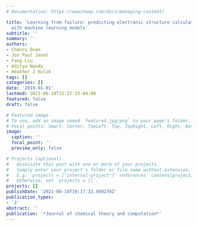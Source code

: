 ```yaml
---
# Documentation: https://wowchemy.com/docs/managing-content/

title: 'Learning from failure: predicting electronic structure calculation outcomes
  with machine learning models'
subtitle: ''
summary: ''
authors:
- Chenru Duan
- Jon Paul Janet
- Fang Liu
- Aditya Nandy
- Heather J Kulik
tags: []
categories: []
date: '2019-01-01'
lastmod: 2021-06-18T15:17:33-04:00
featured: false
draft: false

# Featured image
# To use, add an image named `featured.jpg/png` to your page's folder.
# Focal points: Smart, Center, TopLeft, Top, TopRight, Left, Right, BottomLeft, Bottom, BottomRight.
image:
  caption: ''
  focal_point: ''
  preview_only: false

# Projects (optional).
#   Associate this post with one or more of your projects.
#   Simply enter your project's folder or file name without extension.
#   E.g. `projects = ["internal-project"]` references `content/project/deep-learning/index.md`.
#   Otherwise, set `projects = []`.
projects: []
publishDate: '2021-06-18T19:17:32.989270Z'
publication_types:
- '2'
abstract: ''
publication: '*Journal of chemical theory and computation*'
---
```

